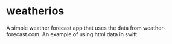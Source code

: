 # weatherios
A simple weather forecast app that uses the data from weather-forecast.com. An example of using html data in swift.
